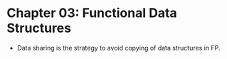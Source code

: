 # Chapter 03: Functional Data Structures

* Data sharing is the strategy to avoid copying of data structures in FP.

